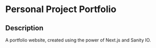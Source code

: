 # Personal Project Portfolio

## Description
A portfolio website, created using the power of Next.js and Sanity IO. 